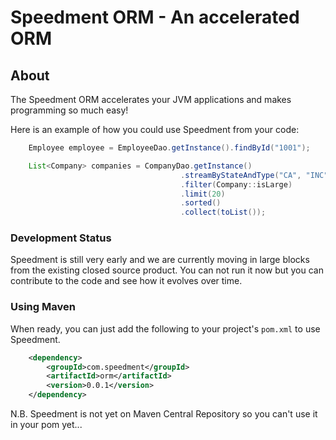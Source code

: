 Speedment ORM - An accelerated ORM
==================================

About
-----
The Speedment ORM accelerates your JVM applications and makes programming so much easy!

Here is an example of how you could use Speedment from your code:
```java
	Employee employee = EmployeeDao.getInstance().findById("1001");

	List<Company> companies = CompanyDao.getInstance()
                                      .streamByStateAndType("CA", "INC")
                                      .filter(Company::isLarge)
                                      .limit(20)
                                      .sorted()
                                      .collect(toList());
```


### Development Status
Speedment is still very early and we are currently moving in large blocks from the existing closed source product. You can not run it now but you can contribute to the code and see how it evolves over time.

### Using Maven

When ready, you can just add the following to your project's `pom.xml` to use Speedment.

```xml
	<dependency>
		<groupId>com.speedment</groupId>
		<artifactId>orm</artifactId>
		<version>0.0.1</version>
	</dependency>
```

N.B. Speedment is not yet on Maven Central Repository so you can't use it in your pom yet...
